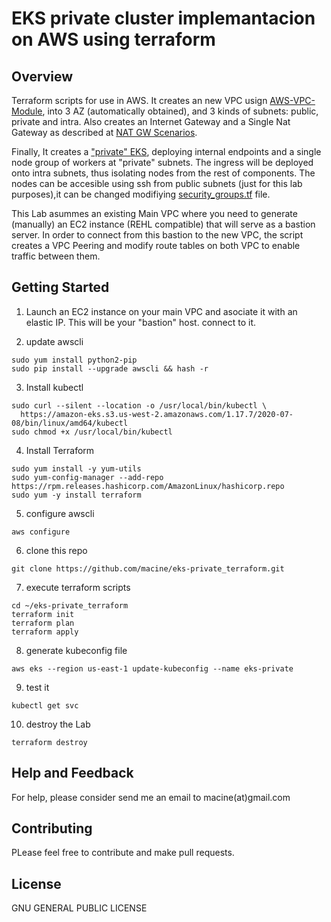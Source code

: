 # EKS private cluster implemantacion on AWS using terraform

## Overview
Terraform scripts for use in AWS. It creates an new VPC usign [AWS-VPC-Module](https://registry.terraform.io/modules/terraform-aws-modules/vpc/aws/), 
into 3 AZ (automatically obtained), and 3 kinds of subnets: public, private and intra. Also creates an Internet Gateway and a Single Nat Gateway as described at 
[NAT GW Scenarios](https://registry.terraform.io/modules/terraform-aws-modules/vpc/aws/2.48.0#nat-gateway-scenarios).

Finally, It creates a ["private" EKS](https://docs.aws.amazon.com/eks/latest/userguide/private-clusters.html), deploying internal endpoints and a single 
node group of workers at "private" subnets. The ingress will be deployed onto intra subnets, thus isolating nodes from the rest of components. 
The nodes can be accesible using ssh from public subnets (just for this lab purposes),it can be changed modifiying 
[security_groups.tf](https://github.com/macine/eks-private_terraform/blob/master/security_groups.tf) file.

This Lab asummes an existing Main VPC where you need to generate (manually) an EC2 instance (REHL compatible) that will serve as a bastion server. 
In order to connect from this bastion to the new VPC, the script creates a VPC Peering and modify route tables on both VPC to enable traffic between them.

## Getting Started

1. Launch an EC2 instance on your main VPC and asociate it with an elastic IP. This will be your "bastion" host. connect to it.

2. update awscli 
```shell
sudo yum install python2-pip
sudo pip install --upgrade awscli && hash -r
```

3. Install kubectl
```shell
sudo curl --silent --location -o /usr/local/bin/kubectl \
  https://amazon-eks.s3.us-west-2.amazonaws.com/1.17.7/2020-07-08/bin/linux/amd64/kubectl
sudo chmod +x /usr/local/bin/kubectl
```

4. Install Terraform
```shell
sudo yum install -y yum-utils
sudo yum-config-manager --add-repo https://rpm.releases.hashicorp.com/AmazonLinux/hashicorp.repo
sudo yum -y install terraform
```

5. configure awscli
```shell
aws configure
```

6. clone this repo
```shell
git clone https://github.com/macine/eks-private_terraform.git
```

7. execute terraform scripts
```shell
cd ~/eks-private_terraform
terraform init
terraform plan 
terraform apply
```
8. generate kubeconfig file
```shell
aws eks --region us-east-1 update-kubeconfig --name eks-private
```

9. test it
```shell
kubectl get svc
```

10. destroy the Lab
```shell
terraform destroy
```

## Help and Feedback
For help, please consider send me an email to macine(at)gmail.com

## Contributing
PLease feel free to contribute and make pull requests. 

## License
GNU GENERAL PUBLIC LICENSE
